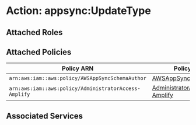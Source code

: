 # Action: appsync:UpdateType

## Attached Roles

## Attached Policies

| Policy ARN | Policy Name |
|------------|-------------|
| `arn:aws:iam::aws:policy/AWSAppSyncSchemaAuthor` | [AWSAppSyncSchemaAuthor](../policies.md#awsappsyncschemaauthor) |
| `arn:aws:iam::aws:policy/AdministratorAccess-Amplify` | [AdministratorAccess-Amplify](../policies.md#administratoraccess-amplify) |

## Associated Services

